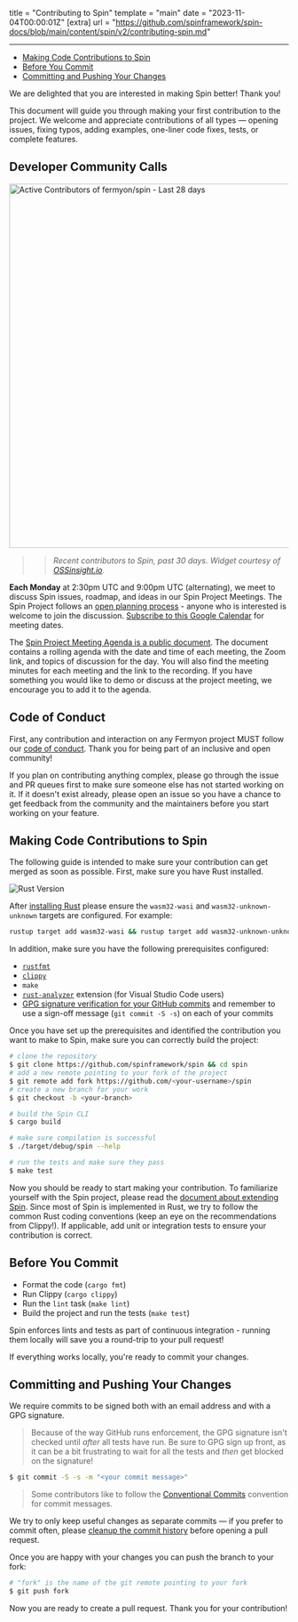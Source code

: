 title = "Contributing to Spin"
template = "main"
date = "2023-11-04T00:00:01Z"
[extra]
url = "https://github.com/spinframework/spin-docs/blob/main/content/spin/v2/contributing-spin.md"

---
- [Making Code Contributions to Spin](#making-code-contributions-to-spin)
- [Before You Commit](#before-you-commit)
- [Committing and Pushing Your Changes](#committing-and-pushing-your-changes)

We are delighted that you are interested in making Spin better! Thank you!

This document will guide you through making your first contribution to the project.
We welcome and appreciate contributions of all types — opening issues, fixing
typos, adding examples, one-liner code fixes, tests, or complete features.


## Developer Community Calls

<div style="display: block" align="left">
  <source media="(prefers-color-scheme: dark)" srcset="https://next.ossinsight.io/widgets/official/compose-recent-active-contributors/thumbnail.png?repo_id=423679664&limit=30&image_size=auto&color_scheme=dark" width="655" height="auto">
  <img alt="Active Contributors of fermyon/spin - Last 28 days" src="https://next.ossinsight.io/widgets/official/compose-recent-active-contributors/thumbnail.png?repo_id=423679664&limit=30&image_size=auto&color_scheme=light" width="655" height="auto">
</div>

>> _Recent contributors to Spin, past 30 days. Widget courtesy of <a href="https://next.ossinsight.io/widgets/official/compose-recent-active-contributors?repo_id=423679664&limit=30">OSSinsight.io</a>._

<strong>Each Monday</strong> at 2:30pm UTC and 9:00pm UTC (alternating), we meet to discuss Spin issues, roadmap, and ideas in our Spin Project Meetings. The Spin Project follows an [open planning process](https://www.fermyon.com/blog/moving-to-a-fully-open-planning-process-for-the-spin-project) - anyone who is interested is welcome to join the discussion. [Subscribe to this Google Calendar](https://calendar.google.com/calendar/u/1?cid=c3Bpbi5tYWludGFpbmVyc0BnbWFpbC5jb20) for meeting dates.

The [Spin Project Meeting Agenda is a public document](https://docs.google.com/document/d/1EG392gb8Eg-1ZEPDy18pgFZvMMrdAEybpCSufFXoe00/edit?usp=sharing). The document contains a rolling agenda with the date and time of each meeting, the Zoom link, and topics of discussion for the day. You will also find the meeting minutes for each meeting and the link to the recording. If you have something you would like to demo or discuss at the project meeting, we encourage you to add it to the agenda.

## Code of Conduct

First, any contribution and interaction on any Fermyon project MUST follow our
[code of conduct](https://www.fermyon.com/code-of-conduct). Thank you for being
part of an inclusive and open community!

If you plan on contributing anything complex, please go through the issue and PR
queues first to make sure someone else has not started working on it. If it
doesn't exist already, please open an issue so you have a chance to get feedback
from the community and the maintainers before you start working on your feature.

## Making Code Contributions to Spin

The following guide is intended to make sure your contribution can get merged as
soon as possible. First, make sure you have Rust installed.

![Rust Version](https://img.shields.io/badge/dynamic/toml?url=https%3A%2F%2Fraw.githubusercontent.com%2Ffermyon%2Fspin%2Fmain%2FCargo.toml&query=$[%27workspace%27][%27package%27][%27rust-version%27]&label=Rust%20Version&logo=Rust&color=orange)

After [installing Rust](https://www.rust-lang.org/tools/install) please ensure the `wasm32-wasi` and
  `wasm32-unknown-unknown` targets are configured. For example:
  
```bash
rustup target add wasm32-wasi && rustup target add wasm32-unknown-unknown
```

In addition, make sure you have the following prerequisites configured:

- [`rustfmt`](https://github.com/rust-lang/rustfmt)
- [`clippy`](https://github.com/rust-lang/rust-clippy) 
- `make`
- [`rust-analyzer`](https://rust-analyzer.github.io/) extension (for Visual Studio Code users)
- [GPG signature verification for your GitHub commits](https://docs.github.com/en/authentication/managing-commit-signature-verification/about-commit-signature-verification) and remember to use a sign-off message (`git commit -S -s`) on each of your commits

Once you have set up the prerequisites and identified the contribution you want to make to Spin, make sure you can correctly build the project:

<!-- @selectiveCpy -->

```bash
# clone the repository
$ git clone https://github.com/spinframework/spin && cd spin
# add a new remote pointing to your fork of the project
$ git remote add fork https://github.com/<your-username>/spin
# create a new branch for your work
$ git checkout -b <your-branch>

# build the Spin CLI
$ cargo build

# make sure compilation is successful
$ ./target/debug/spin --help

# run the tests and make sure they pass
$ make test
```

Now you should be ready to start making your contribution. To familiarize
yourself with the Spin project, please read the
[document about extending Spin](./extending-and-embedding.md). Since most of Spin is implemented in
Rust, we try to follow the common Rust coding conventions (keep an eye on the
recommendations from Clippy!). If applicable, add unit or integration tests to
ensure your contribution is correct.

## Before You Commit

* Format the code (`cargo fmt`)
* Run Clippy (`cargo clippy`)
* Run the `lint` task (`make lint`)
* Build the project and run the tests (`make test`)

Spin enforces lints and tests as part of continuous integration - running them locally will save you a round-trip to your pull request!

If everything works locally, you're ready to commit your changes.

## Committing and Pushing Your Changes

We require commits to be signed both with an email address and with a GPG signature.

> Because of the way GitHub runs enforcement, the GPG signature isn't checked until _after_ all tests have run.  Be sure to GPG sign up front, as it can be a bit frustrating to wait for all the tests and _then_ get blocked on the signature!

<!-- @selectiveCpy -->

```bash
$ git commit -S -s -m "<your commit message>"
```

> Some contributors like to follow the [Conventional Commits](https://github.com/conventional-commits) convention for commit messages.

We try to only keep useful changes as separate commits — if you prefer to commit
often, please
[cleanup the commit history](https://git-scm.com/book/en/v2/Git-Tools-Rewriting-History)
before opening a pull request.

Once you are happy with your changes you can push the branch to your fork:

<!-- @selectiveCpy -->

```bash
# "fork" is the name of the git remote pointing to your fork
$ git push fork
```

Now you are ready to create a pull request. Thank you for your contribution!
